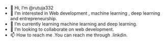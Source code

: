 - 👋 Hi, I’m @rutuja332
- 👀 I’m interested in Web development , machine learning , deep learning and entrepreneurship.
- 🌱 I’m currently learning machine learning and deep learning.
- 💞️ I’m looking to collaborate on web development.
- 📫 How to reach me .You can reach  me through .linkdin.

<!---
rutuja332/rutuja332 is a ✨ special ✨ repository because its `README.md` (this file) appears on your GitHub profile.
You can click the Preview link to take a look at your changes.
--->
